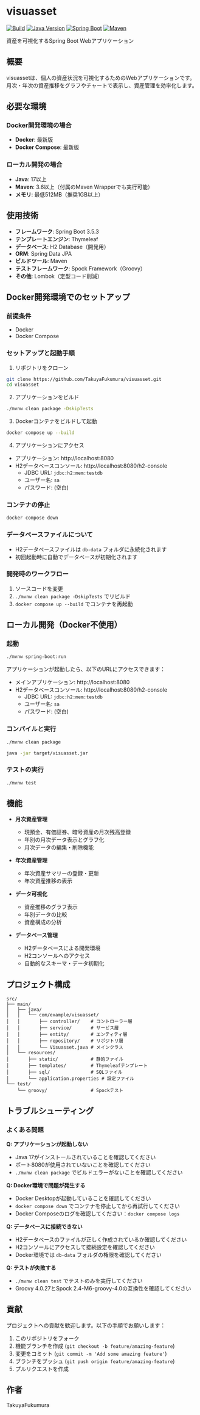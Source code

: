 # visuasset

[![Build](https://github.com/TakuyaFukumura/visuasset/actions/workflows/build.yml/badge.svg)](https://github.com/TakuyaFukumura/visuasset/actions/workflows/build.yml)
[![Java Version](https://img.shields.io/badge/Java-17-blue.svg)](https://openjdk.org/projects/jdk/17/)
[![Spring Boot](https://img.shields.io/badge/Spring%20Boot-3.5.3-brightgreen.svg)](https://spring.io/projects/spring-boot)
[![Maven](https://img.shields.io/badge/Maven-3.6+-red.svg)](https://maven.apache.org/)

資産を可視化するSpring Boot Webアプリケーション

## 概要

visuassetは、個人の資産状況を可視化するためのWebアプリケーションです。月次・年次の資産推移をグラフやチャートで表示し、資産管理を効率化します。

## 必要な環境

### Docker開発環境の場合
- **Docker**: 最新版
- **Docker Compose**: 最新版

### ローカル開発の場合
- **Java**: 17以上
- **Maven**: 3.6以上（付属のMaven Wrapperでも実行可能）
- **メモリ**: 最低512MB（推奨1GB以上）

## 使用技術

- **フレームワーク**: Spring Boot 3.5.3
- **テンプレートエンジン**: Thymeleaf
- **データベース**: H2 Database（開発用）
- **ORM**: Spring Data JPA
- **ビルドツール**: Maven
- **テストフレームワーク**: Spock Framework（Groovy）
- **その他**: Lombok（定型コード削減）
## Docker開発環境でのセットアップ

### 前提条件
- Docker
- Docker Compose

### セットアップと起動手順

1. リポジトリをクローン
```bash
git clone https://github.com/TakuyaFukumura/visuasset.git
cd visuasset
```

2. アプリケーションをビルド
```bash
./mvnw clean package -DskipTests
```

3. Dockerコンテナをビルドして起動
```bash
docker compose up --build
```

4. アプリケーションにアクセス
- アプリケーション: http://localhost:8080
- H2データベースコンソール: http://localhost:8080/h2-console
  - JDBC URL: `jdbc:h2:mem:testdb`
  - ユーザー名: `sa`
  - パスワード: (空白)

### コンテナの停止
```bash
docker compose down
```

### データベースファイルについて
- H2データベースファイルは `db-data` フォルダに永続化されます
- 初回起動時に自動でデータベースが初期化されます

### 開発時のワークフロー
1. ソースコードを変更
2. `./mvnw clean package -DskipTests` でリビルド
3. `docker compose up --build` でコンテナを再起動

## ローカル開発（Docker不使用）

### 起動
```bash
./mvnw spring-boot:run
```

アプリケーションが起動したら、以下のURLにアクセスできます：
- メインアプリケーション: http://localhost:8080
- H2データベースコンソール: http://localhost:8080/h2-console
  - JDBC URL: `jdbc:h2:mem:testdb`
  - ユーザー名: `sa`
  - パスワード: (空白)
### コンパイルと実行
```bash
./mvnw clean package
```
```bash
java -jar target/visuasset.jar
```

### テストの実行
```bash
./mvnw test
```

## 機能

- **月次資産管理**
  - 現預金、有価証券、暗号資産の月次残高登録
  - 年別の月次データ表示とグラフ化
  - 月次データの編集・削除機能

- **年次資産管理**
  - 年次資産サマリーの登録・更新
  - 年次資産推移の表示

- **データ可視化**
  - 資産推移のグラフ表示
  - 年別データの比較
  - 資産構成の分析

- **データベース管理**
  - H2データベースによる開発環境
  - H2コンソールへのアクセス
  - 自動的なスキーマ・データ初期化

## プロジェクト構成

```
src/
├── main/
│   ├── java/
│   │   └── com/example/visuasset/
│   │       ├── controller/    # コントローラー層
│   │       ├── service/       # サービス層
│   │       ├── entity/        # エンティティ層
│   │       ├── repository/    # リポジトリ層
│   │       └── Visuasset.java # メインクラス
│   └── resources/
│       ├── static/            # 静的ファイル
│       ├── templates/         # Thymeleafテンプレート
│       ├── sql/               # SQLファイル
│       └── application.properties # 設定ファイル
└── test/
    └── groovy/                # Spockテスト
```

## トラブルシューティング

### よくある問題

**Q: アプリケーションが起動しない**
- Java 17がインストールされていることを確認してください
- ポート8080が使用されていないことを確認してください
- `./mvnw clean package` でビルドエラーがないことを確認してください

**Q: Docker環境で問題が発生する**
- Docker Desktopが起動していることを確認してください
- `docker compose down` でコンテナを停止してから再試行してください
- Docker Composeのログを確認してください：`docker compose logs`

**Q: データベースに接続できない**
- H2データベースのファイルが正しく作成されているか確認してください
- H2コンソールにアクセスして接続設定を確認してください
- Docker環境では `db-data` フォルダの権限を確認してください

**Q: テストが失敗する**
- `./mvnw clean test` でテストのみを実行してください
- Groovy 4.0.27とSpock 2.4-M6-groovy-4.0の互換性を確認してください

## 貢献

プロジェクトへの貢献を歓迎します。以下の手順でお願いします：

1. このリポジトリをフォーク
2. 機能ブランチを作成 (`git checkout -b feature/amazing-feature`)
3. 変更をコミット (`git commit -m 'Add some amazing feature'`)
4. ブランチをプッシュ (`git push origin feature/amazing-feature`)
5. プルリクエストを作成

## 作者

TakuyaFukumura
